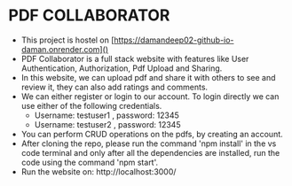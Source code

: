 # PDF COLLABORATOR
- This project is hostel on [https://damandeep02-github-io-daman.onrender.com]()<br/>
- PDF Collaborator is a full stack website with features like User Authentication, Authorization, Pdf Upload and Sharing.<br/>
- In this website, we can upload pdf and share it with others to see and review it, they can also add ratings and comments.
- We can either register or login to our account. To login directly we can use either of the following credentials.
  - Username: testuser1 , password: 12345
  - Username: testuser2 , password: 12345
- You can perform CRUD operations on the pdfs, by creating an account.<br/>
- After cloning the repo, please run the command 'npm install' in the vs code terminal and only after all the dependencies are installed, run the code using the command 'npm start'.
- Run the website on: http://localhost:3000/

  
